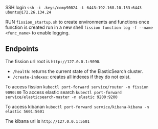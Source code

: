 SSH login `ssh -i .keys/comp90024 -L 6443:192.168.10.153:6443 ubuntu@172.26.134.24`

RUN `fission_startup.sh` to create environments and functions 
once function is created run in a new shell `fission function log -f --name <func_name>` to enable logging. 

## Endpoints
The fission url root is `http://127.0.0.1:9090`.
 - `/health`: returns the current state of the ElasticSearch cluster.
 - `/create-indexes`: creates all indexes if they do not exist.


To access fission `kubectl port-forward service/router -n fission 9090:80`
To access elastic search `kubectl port-forward service/elasticsearch-master -n elastic 9200:9200`

To access kibanan `kubectl port-forward service/kibana-kibana -n elastic 5601:5601`


The kibana url is `http://127.0.0.1:5601`

